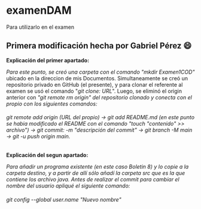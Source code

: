 # examenDAM
Para utilizarlo en el examen

## Primera modificación hecha por Gabriel Pérez :smile:

**Explicación del primer apartado:**

*Para este punto, se creó una carpeta con el comando "mkdir Examen1COD"* ubicado en la direccion de mis Documentos. Simultaneamente se creó un repositorio privado en GitHub (el presente), y para clonar el referente al examen se usó el comando "*git clone: URL*".
Luego, se eliminó el origin anterior con *"git remote rm origin" del repositorio clonado y conecta con el propio con los siguientes comandos:*

###### git remote add origin (URL del propio) -> git add README.md (en este punto se habia modificado el README con el comando "touch "contenido" >> archivo") -> git commit: -m "descripción del commit" -> git branch -M main ->  git -u push origin main. 

**Explicación del segun apartado:**

*Para añadir un programa existente (en este caso Boletin 8) y lo copie a la carpeta destino, y a partir de allí sólo añadí la carpeta src que es la que contiene los archivo java. Antes de realizar el commit para cambiar el nombre del usuario apliqué el siguiente comando:*

###### git config --global user.name "Nuevo nombre"